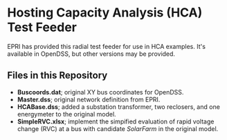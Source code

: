 # Hosting Capacity Analysis (HCA) Test Feeder

EPRI has provided this radial test feeder for use in HCA examples.  It's 
available in OpenDSS, but other versions may be provided.  

## Files in this Repository

- **Buscoords.dat**; original XY bus coordinates for OpenDSS.
- **Master.dss**; original network definition from EPRI.
- **HCABase.dss**; added a substation transformer, two reclosers, and one energymeter to the original model.
- **SimpleRVC.xlsx**; implement the simpified evaluation of rapid voltage change (RVC) at a bus with candidate *SolarFarm* in the original model.


